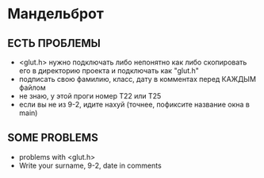 # Мандельброт

## ЕСТЬ ПРОБЛЕМЫ
- <glut.h> нужно подключать либо непонятно как либо скопировать его в директорию проекта и подключать как "glut.h"
- подписать свою фамилию, класс, дату в комментах перед КАЖДЫМ файлом
- не знаю, у этой проги номер T22 или T25
- если вы не из 9-2, идите нахуй (точнее, пофиксите название окна в main)

## SOME PROBLEMS
- problems with <glut.h> 
- Write your surname, 9-2, date in comments
